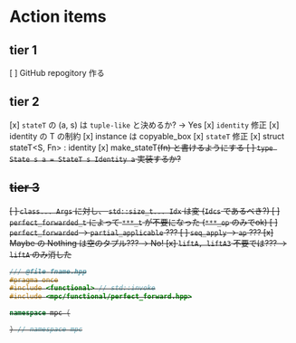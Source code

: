 # Action items
## tier 1
[ ] GitHub repogitory 作る

## tier 2
[x] `stateT` の (a, s) は `tuple-like` と決めるか? → Yes
[x] `identity` 修正
  [x] identity<T> の T の制約
  [x] instance は copyable_box<T>
[x] `stateT` 修正
  [x] struct stateT<S, Fn> : identity<Fn>
  [x] make_stateT<S>(fn) と書けるようにする
[ ] `type State s a = StateT s Identity a` 実装するか?

## tier 3
[ ] `class... Args` に対し、 `std::size_t... Idx` は変 (`Idcs` であるべき?)
[ ] `perfect_forwarded_t` によって `***_t` が不要になった (`***_op` のみでok)
[ ] `perfect_forwarded` → `partial_applicable` ???
[ ] `seq_apply` → `ap` ???
[x] Maybe の Nothing は空のタプル??? → No!
[x] `liftA, liftA3` 不要では??? → `liftA` のみ消した



```cpp
/// @file fname.hpp
#pragma once
#include <functional> // std::invoke
#include <mpc/functional/perfect_forward.hpp>

namespace mpc {

} // namespace mpc
